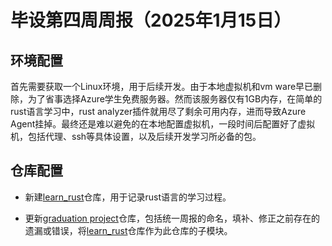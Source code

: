 # 毕设第四周周报（2025年1月15日）

## 环境配置

首先需要获取一个Linux环境，用于后续开发。由于本地虚拟机和vm ware早已删除，为了省事选择Azure学生免费服务器。然而该服务器仅有1GB内存，在简单的rust语言学习中，rust analyzer插件就用尽了剩余可用内存，进而导致Azure Agent挂掉。最终还是难以避免的在本地配置虚拟机，一段时间后配置好了虚拟机，包括代理、ssh等具体设置，以及后续开发学习所必备的包。

## 仓库配置
*   新建[learn_rust](https://github.com/duanjr/learn_rust)仓库，用于记录rust语言的学习过程。

*   更新[graduation project](https://github.com/duanjr/GraduationProject)仓库，包括统一周报的命名，填补、修正之前存在的遗漏或错误，将[learn_rust](https://github.com/duanjr/learn_rust)仓库作为此仓库的子模块。